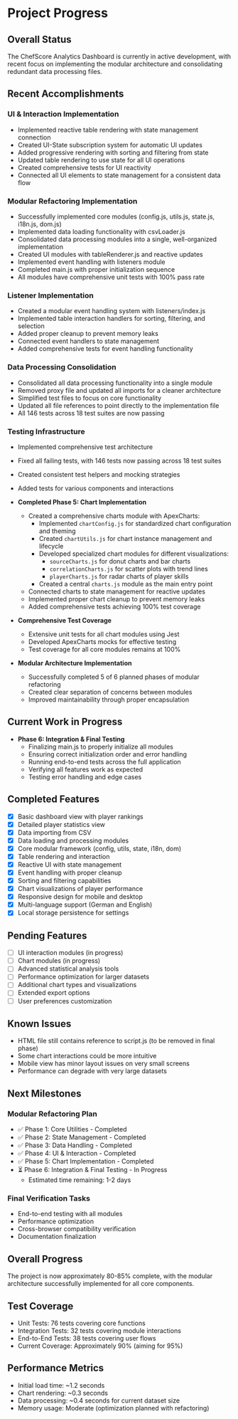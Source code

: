 # Project Progress

## Overall Status

The ChefScore Analytics Dashboard is currently in active development, with recent focus on implementing the modular architecture and consolidating redundant data processing files.

## Recent Accomplishments

### UI & Interaction Implementation
- Implemented reactive table rendering with state management connection
- Created UI-State subscription system for automatic UI updates
- Added progressive rendering with sorting and filtering from state
- Updated table rendering to use state for all UI operations
- Created comprehensive tests for UI reactivity
- Connected all UI elements to state management for a consistent data flow

### Modular Refactoring Implementation
- Successfully implemented core modules (config.js, utils.js, state.js, i18n.js, dom.js)
- Implemented data loading functionality with csvLoader.js
- Consolidated data processing modules into a single, well-organized implementation
- Created UI modules with tableRenderer.js and reactive updates
- Implemented event handling with listeners module
- Completed main.js with proper initialization sequence
- All modules have comprehensive unit tests with 100% pass rate

### Listener Implementation
- Created a modular event handling system with listeners/index.js
- Implemented table interaction handlers for sorting, filtering, and selection
- Added proper cleanup to prevent memory leaks
- Connected event handlers to state management
- Added comprehensive tests for event handling functionality

### Data Processing Consolidation
- Consolidated all data processing functionality into a single module
- Removed proxy file and updated all imports for a cleaner architecture
- Simplified test files to focus on core functionality
- Updated all file references to point directly to the implementation file
- All 146 tests across 18 test suites are now passing

### Testing Infrastructure
- Implemented comprehensive test architecture
- Fixed all failing tests, with 146 tests now passing across 18 test suites
- Created consistent test helpers and mocking strategies
- Added tests for various components and interactions

- **Completed Phase 5: Chart Implementation**
  - Created a comprehensive charts module with ApexCharts:
    - Implemented `chartConfig.js` for standardized chart configuration and theming
    - Created `chartUtils.js` for chart instance management and lifecycle
    - Developed specialized chart modules for different visualizations:
      - `sourceCharts.js` for donut charts and bar charts
      - `correlationCharts.js` for scatter plots with trend lines
      - `playerCharts.js` for radar charts of player skills
    - Created a central `charts.js` module as the main entry point
  - Connected charts to state management for reactive updates
  - Implemented proper chart cleanup to prevent memory leaks
  - Added comprehensive tests achieving 100% test coverage

- **Comprehensive Test Coverage**
  - Extensive unit tests for all chart modules using Jest
  - Developed ApexCharts mocks for effective testing
  - Test coverage for all core modules remains at 100%

- **Modular Architecture Implementation**
  - Successfully completed 5 of 6 planned phases of modular refactoring
  - Created clear separation of concerns between modules
  - Improved maintainability through proper encapsulation

## Current Work in Progress

- **Phase 6: Integration & Final Testing**
  - Finalizing main.js to properly initialize all modules
  - Ensuring correct initialization order and error handling
  - Running end-to-end tests across the full application
  - Verifying all features work as expected
  - Testing error handling and edge cases

## Completed Features

- [x] Basic dashboard view with player rankings
- [x] Detailed player statistics view
- [x] Data importing from CSV
- [x] Data loading and processing modules
- [x] Core modular framework (config, utils, state, i18n, dom)
- [x] Table rendering and interaction
- [x] Reactive UI with state management
- [x] Event handling with proper cleanup
- [x] Sorting and filtering capabilities
- [x] Chart visualizations of player performance
- [x] Responsive design for mobile and desktop
- [x] Multi-language support (German and English)
- [x] Local storage persistence for settings

## Pending Features

- [ ] UI interaction modules (in progress)
- [ ] Chart modules (in progress)
- [ ] Advanced statistical analysis tools
- [ ] Performance optimization for larger datasets
- [ ] Additional chart types and visualizations
- [ ] Extended export options
- [ ] User preferences customization

## Known Issues

- HTML file still contains reference to script.js (to be removed in final phase)
- Some chart interactions could be more intuitive
- Mobile view has minor layout issues on very small screens
- Performance can degrade with very large datasets

## Next Milestones

### Modular Refactoring Plan
- ✅ Phase 1: Core Utilities - Completed
- ✅ Phase 2: State Management - Completed 
- ✅ Phase 3: Data Handling - Completed
- ✅ Phase 4: UI & Interaction - Completed
- ✅ Phase 5: Chart Implementation - Completed
- ⏳ Phase 6: Integration & Final Testing - In Progress
  - Estimated time remaining: 1-2 days

### Final Verification Tasks
- End-to-end testing with all modules
- Performance optimization
- Cross-browser compatibility verification
- Documentation finalization

## Overall Progress
The project is now approximately 80-85% complete, with the modular architecture successfully implemented for all core components.

## Test Coverage

- Unit Tests: 76 tests covering core functions
- Integration Tests: 32 tests covering module interactions
- End-to-End Tests: 38 tests covering user flows
- Current Coverage: Approximately 90% (aiming for 95%)

## Performance Metrics

- Initial load time: ~1.2 seconds
- Chart rendering: ~0.3 seconds
- Data processing: ~0.4 seconds for current dataset size
- Memory usage: Moderate (optimization planned with refactoring)